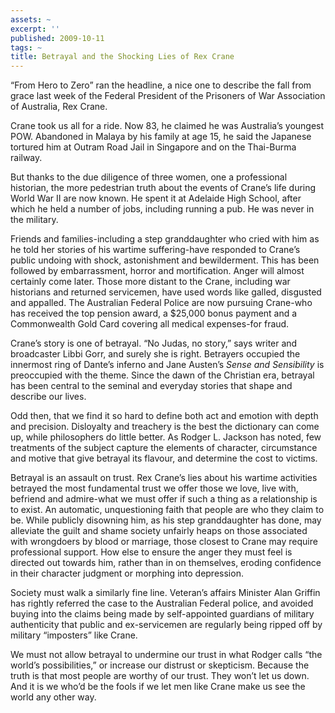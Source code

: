 ```yaml
---
assets: ~
excerpt: ''
published: 2009-10-11
tags: ~
title: Betrayal and the Shocking Lies of Rex Crane
---
```

“From Hero to Zero” ran the headline, a nice one to describe the fall
from grace last week of the Federal President of the Prisoners of War
Association of Australia, Rex Crane.

Crane took us all for a ride. Now 83, he claimed he was Australia’s
youngest POW. Abandoned in Malaya by his family at age 15, he said the
Japanese tortured him at Outram Road Jail in Singapore and on the
Thai-Burma railway.

But thanks to the due diligence of three women, one a professional
historian, the more pedestrian truth about the events of Crane’s life
during World War II are now known. He spent it at Adelaide High School,
after which he held a number of jobs, including running a pub. He was
never in the military.

Friends and families-including a step granddaughter who cried with him
as he told her stories of his wartime suffering-have responded to
Crane’s public undoing with shock, astonishment and bewilderment. This
has been followed by embarrassment, horror and mortification. Anger will
almost certainly come later. Those more distant to the Crane, including
war historians and returned servicemen, have used words like galled,
disgusted and appalled. The Australian Federal Police are now pursuing
Crane-who has received the top pension award, a $25,000 bonus payment
and a Commonwealth Gold Card covering all medical expenses-for fraud.

Crane’s story is one of betrayal. “No Judas, no story,” says writer and
broadcaster Libbi Gorr, and surely she is right. Betrayers occupied the
innermost ring of Dante’s inferno and Jane Austen’s *Sense and
Sensibility* is preoccupied with the theme. Since the dawn of the
Christian era, betrayal has been central to the seminal and everyday
stories that shape and describe our lives.

Odd then, that we find it so hard to define both act and emotion with
depth and precision. Disloyalty and treachery is the best the dictionary
can come up, while philosophers do little better. As Rodger L. Jackson
has noted, few treatments of the subject capture the elements of
character, circumstance and motive that give betrayal its flavour, and
determine the cost to victims.

Betrayal is an assault on trust. Rex Crane’s lies about his wartime
activities betrayed the most fundamental trust we offer those we love,
live with, befriend and admire-what we must offer if such a thing as a
relationship is to exist. An automatic, unquestioning faith that people
are who they claim to be. While publicly disowning him, as his step
granddaughter has done, may alleviate the guilt and shame society
unfairly heaps on those associated with wrongdoers by blood or marriage,
those closest to Crane may require professional support. How else to
ensure the anger they must feel is directed out towards him, rather than
in on themselves, eroding confidence in their character judgment or
morphing into depression.

Society must walk a similarly fine line. Veteran’s affairs Minister Alan
Griffin has rightly referred the case to the Australian Federal police,
and avoided buying into the claims being made by self-appointed
guardians of military authenticity that public and ex-servicemen are
regularly being ripped off by military “imposters” like Crane.

We must not allow betrayal to undermine our trust in what Rodger calls
“the world’s possibilities,” or increase our distrust or skepticism.
Because the truth is that most people are worthy of our trust. They
won’t let us down. And it is we who’d be the fools if we let men like
Crane make us see the world any other way.